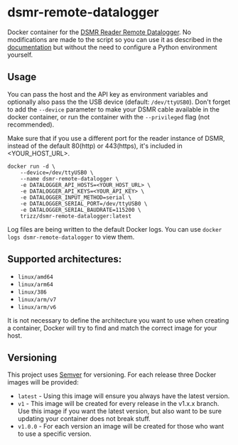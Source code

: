 # dsmr-remote-datalogger
Docker container for the [DSMR Reader Remote Datalogger](https://dsmr-reader.readthedocs.io/en/latest/installation/datalogger.html).
No modifications are made to the script so you can use it as described in the [documentation](https://dsmr-reader.readthedocs.io/en/latest/installation/datalogger.html#api-config-env)
but without the need to configure a Python environment yourself.

## Usage
You can pass the host and the API key as environment variables and optionally also pass the 
the USB device (default: `/dev/ttyUSB0`). Don't forget to add the `--device` parameter to make your DSMR cable available
in the docker container, or run the container with the `--privileged` flag (not recommended).

Make sure that if you use a different port for the reader instance of DSMR, instead of the default 80(http) or 443(https), it's included in <YOUR_HOST_URL>.

```
docker run -d \
    --device=/dev/ttyUSB0 \
    --name dsmr-remote-datalogger \
    -e DATALOGGER_API_HOSTS=<YOUR_HOST_URL> \
    -e DATALOGGER_API_KEYS=<YOUR_API_KEY> \
    -e DATALOGGER_INPUT_METHOD=serial \
    -e DATALOGGER_SERIAL_PORT=/dev/ttyUSB0 \
    -e DATALOGGER_SERIAL_BAUDRATE=115200 \
    trizz/dsmr-remote-datalogger:latest
```

Log files are being written to the default Docker logs. You can use `docker logs dsmr-remote-datalogger`
to view them.

## Supported architectures:
- `linux/amd64`
- `linux/arm64`
- `linux/386`
- `linux/arm/v7`
- `linux/arm/v6`

It is not necessary to define the architecture you want to use when creating a container, Docker will try 
to find and match the correct image for your host. 

## Versioning
This project uses [Semver](https://semver.org) for versioning. For each release three Docker images will
be provided:
- `latest` - Using this image will ensure you always have the latest version.
- `v1` - This image will be created for every release in the v1.x.x branch. Use this image if you want the latest version, but also want to be sure updating your container does not break stuff.
- `v1.0.0` - For each version an image will be created for those who want to use a specific version.  
